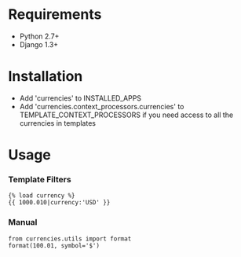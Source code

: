 # Requirements #

* Python 2.7+
* Django 1.3+


# Installation #

* Add 'currencies' to INSTALLED_APPS
* Add 'currencies.context_processors.currencies' to TEMPLATE_CONTEXT_PROCESSORS if you need access to all the currencies in templates

# Usage #

### Template Filters ###

```
{% load currency %}
{{ 1000.010|currency:'USD' }}
```

### Manual ###
```
from currencies.utils import format
format(100.01, symbol='$')
```